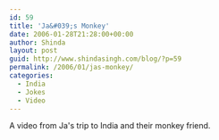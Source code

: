 ```yaml
---
id: 59
title: 'Ja&#039;s Monkey'
date: 2006-01-28T21:28:00+00:00
author: Shinda
layout: post
guid: http://www.shindasingh.com/blog/?p=59
permalink: /2006/01/jas-monkey/
categories:
  - India
  - Jokes
  - Video
---
```

A video from Ja's trip to India and their monkey friend.

<center>
  <br />
</center>